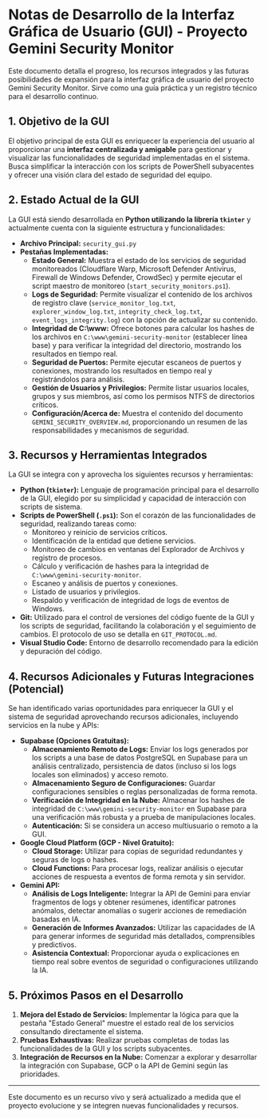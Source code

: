 # Notas de Desarrollo de la Interfaz Gráfica de Usuario (GUI) - Proyecto Gemini Security Monitor

Este documento detalla el progreso, los recursos integrados y las futuras posibilidades de expansión para la interfaz gráfica de usuario del proyecto Gemini Security Monitor. Sirve como una guía práctica y un registro técnico para el desarrollo continuo.

## 1. Objetivo de la GUI

El objetivo principal de esta GUI es enriquecer la experiencia del usuario al proporcionar una **interfaz centralizada y amigable** para gestionar y visualizar las funcionalidades de seguridad implementadas en el sistema. Busca simplificar la interacción con los scripts de PowerShell subyacentes y ofrecer una visión clara del estado de seguridad del equipo.

## 2. Estado Actual de la GUI

La GUI está siendo desarrollada en **Python utilizando la librería `tkinter`** y actualmente cuenta con la siguiente estructura y funcionalidades:

*   **Archivo Principal:** `security_gui.py`
*   **Pestañas Implementadas:**
    *   **Estado General:** Muestra el estado de los servicios de seguridad monitoreados (Cloudflare Warp, Microsoft Defender Antivirus, Firewall de Windows Defender, CrowdSec) y permite ejecutar el script maestro de monitoreo (`start_security_monitors.ps1`).
    *   **Logs de Seguridad:** Permite visualizar el contenido de los archivos de registro clave (`service_monitor_log.txt`, `explorer_window_log.txt`, `integrity_check_log.txt`, `event_logs_integrity.log`) con la opción de actualizar su contenido.
    *   **Integridad de C:\www:** Ofrece botones para calcular los hashes de los archivos en `C:\www\gemini-security-monitor` (establecer línea base) y para verificar la integridad del directorio, mostrando los resultados en tiempo real.
    *   **Seguridad de Puertos:** Permite ejecutar escaneos de puertos y conexiones, mostrando los resultados en tiempo real y registrándolos para análisis.
    *   **Gestión de Usuarios y Privilegios:** Permite listar usuarios locales, grupos y sus miembros, así como los permisos NTFS de directorios críticos.
    *   **Configuración/Acerca de:** Muestra el contenido del documento `GEMINI_SECURITY_OVERVIEW.md`, proporcionando un resumen de las responsabilidades y mecanismos de seguridad.

## 3. Recursos y Herramientas Integrados

La GUI se integra con y aprovecha los siguientes recursos y herramientas:

*   **Python (`tkinter`):** Lenguaje de programación principal para el desarrollo de la GUI, elegido por su simplicidad y capacidad de interacción con scripts de sistema.
*   **Scripts de PowerShell (`.ps1`):** Son el corazón de las funcionalidades de seguridad, realizando tareas como:
    *   Monitoreo y reinicio de servicios críticos.
    *   Identificación de la entidad que detiene servicios.
    *   Monitoreo de cambios en ventanas del Explorador de Archivos y registro de procesos.
    *   Cálculo y verificación de hashes para la integridad de `C:\www\gemini-security-monitor`.
    *   Escaneo y análisis de puertos y conexiones.
    *   Listado de usuarios y privilegios.
    *   Respaldo y verificación de integridad de logs de eventos de Windows.
*   **Git:** Utilizado para el control de versiones del código fuente de la GUI y los scripts de seguridad, facilitando la colaboración y el seguimiento de cambios. El protocolo de uso se detalla en `GIT_PROTOCOL.md`.
*   **Visual Studio Code:** Entorno de desarrollo recomendado para la edición y depuración del código.

## 4. Recursos Adicionales y Futuras Integraciones (Potencial)

Se han identificado varias oportunidades para enriquecer la GUI y el sistema de seguridad aprovechando recursos adicionales, incluyendo servicios en la nube y APIs:

*   **Supabase (Opciones Gratuitas):**
    *   **Almacenamiento Remoto de Logs:** Enviar los logs generados por los scripts a una base de datos PostgreSQL en Supabase para un análisis centralizado, persistencia de datos (incluso si los logs locales son eliminados) y acceso remoto.
    *   **Almacenamiento Seguro de Configuraciones:** Guardar configuraciones sensibles o reglas personalizadas de forma remota.
    *   **Verificación de Integridad en la Nube:** Almacenar los hashes de integridad de `C:\www\gemini-security-monitor` en Supabase para una verificación más robusta y a prueba de manipulaciones locales.
    *   **Autenticación:** Si se considera un acceso multiusuario o remoto a la GUI.
*   **Google Cloud Platform (GCP - Nivel Gratuito):**
    *   **Cloud Storage:** Utilizar para copias de seguridad redundantes y seguras de logs o hashes.
    *   **Cloud Functions:** Para procesar logs, realizar análisis o ejecutar acciones de respuesta a eventos de forma remota y sin servidor.
*   **Gemini API:**
    *   **Análisis de Logs Inteligente:** Integrar la API de Gemini para enviar fragmentos de logs y obtener resúmenes, identificar patrones anómalos, detectar anomalías o sugerir acciones de remediación basadas en IA.
    *   **Generación de Informes Avanzados:** Utilizar las capacidades de IA para generar informes de seguridad más detallados, comprensibles y predictivos.
    *   **Asistencia Contextual:** Proporcionar ayuda o explicaciones en tiempo real sobre eventos de seguridad o configuraciones utilizando la IA.

## 5. Próximos Pasos en el Desarrollo

1.  **Mejora del Estado de Servicios:** Implementar la lógica para que la pestaña "Estado General" muestre el estado real de los servicios consultando directamente el sistema.
2.  **Pruebas Exhaustivas:** Realizar pruebas completas de todas las funcionalidades de la GUI y los scripts subyacentes.
3.  **Integración de Recursos en la Nube:** Comenzar a explorar y desarrollar la integración con Supabase, GCP o la API de Gemini según las prioridades.

---

Este documento es un recurso vivo y será actualizado a medida que el proyecto evolucione y se integren nuevas funcionalidades y recursos.